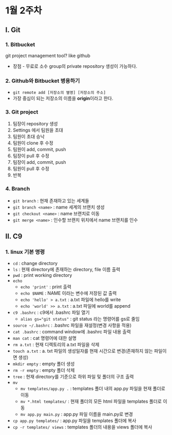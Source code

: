 # 1월 2주차

## I. Git

### 1. Bitbucket

git project management tool? like github

* 장점 - 무료로 소수 group의 private repository 생성이 가능하다.

### 2. Github와 Bitbucket 병용하기

- `git remote add [저장소의 별명] [저장소의 주소]`
- 가장 중심이 되는 저장소의 이름을 **origin**이라고 한다.

### 3. Git project

1. 팀장이 repository 생성
2. Settings 에서 팀원을 초대
3. 팀원이 초대 승낙
4. 팀원이 clone 후 수정
5. 팀원이 add, commit, push
6. 팀장이 pull 후 수정
7. 팀장이 add, commit, push
8. 팀원이 pull 후 수정 
9. 반복

### 4. Branch

* `git branch` : 현재 존재하고 있는 세계들
* `git branch <name>` : name 세계의 브랜치 생성
* `git checkout <name>` : name 브랜치로 이동
* `git merge <name>` : 인수할 브랜치 위치에서 name 브랜치를 인수



## II. C9

### 1. linux 기본 명령

* `cd` : change directory
* `ls` : 현재 directory에 존재하는 directory, file 이름 출력
* `pwd` : print working directory
* `echo`
  * `echo 'print'` : print 출력
  * `echo $NAME` : NAME 이라는 변수에 저장된 값 출력
  * `echo 'hello' > a.txt` : a.txt 파일에 hello를 write
  * `echo 'world' >> a.txt` : a.txt 파일에 world를 append
* `c9 .bashrc` : c9에서 .bashrc 파일 열기
  * `alias gs="git status"` : git status 라는 명령어를 gs로 줄임
* `source ~/.bashrc` : .bashrc 파일을 재설정(변경 사항을 적용)
* `cat .bashrc` : command window에 .bashrc 파일 내용 출력
* `man cat` : cat 명령어에 대한 설명
* `rm a.txt` : 현재 디렉토리의 a.txt 파일을 삭제
* `touch a.txt` : a. txt 파일의 생성일자를 현재 시간으로 변경(존재하지 않는 파일이면 생성)
* `mkdir empty` : empty 폴더 생성
* `rm -r empty` : empty 폴더 삭제
* `tree` : 현재 directory를 기준으로 하위 파일 및 폴더의 구조 출력
* `mv`
  * `mv templates/app.py .` : templates 폴더 내의 app.py 파일을 현재 폴더로 이동
  * `mv *.html templates/` : 현재 폴더의 모든 html 파일을 templates 폴더로 이동
  * `mv app.py main.py` : app.py 파일 이름을 main.py로 변경
* `cp app.py templates/` : app.py 파일을 templates 폴더에 복사
* `cp -r templates/ views` : templates 폴더의 내용을 views 폴더에 복사
